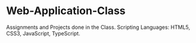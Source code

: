 # Web-Application-Class
Assignments and Projects done in the Class.
Scripting Languages: HTML5, CSS3, JavaScript, TypeScript.
